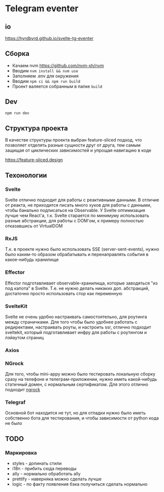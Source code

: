 # Telegram eventer

## io

https://hyrdbyrd.github.io/svelte-tg-eventer

## Сборка

- Качаем nvm https://github.com/nvm-sh/nvm
- Вводим ```nvm install && nvm use```
- Заполняем .env для окружения
- Вводим ```npm ci && npm run build```
- Проект валяется собранным в папке `build`

## Dev

```bash
npm run dev
```

## Структура проекта

В качестве структуры проекта выбран feature-sliced подход, что позволяет отделять разные сущности друг от друга, тем самым защищая от циклических зависимостей и упрощая навигацию в коде

https://feature-sliced.design

## Техонологии

### Svelte

Svelte отлично подходит для работы с реактивными данными. В отличие от реакта, не приходится писать много хуков для работы с данными, чтобы банально подписаться на Observable. У Svelte оптимизация лучше чем React'a, т.к. Svelte старается по минимуму использовать разные абстракции, для работы с DOM'ом, к примеру полностью отказавшись от VirtualDOM

### RxJS

Т.к. в проекте нужно было использовать SSE (server-sent-events), нужно было каким-то образом обрабатывать и перенаправлять события в какое-нибудь хранилище

### Effector

Effector подготавливает observable-хранилища, которые заводяться "из под капота" в Svelte. Т.е. не нужно делать никаких доп. абстракций, достаточно просто использовать стор как переменную

### SvelteKit

Svelte не очень удобно настраивать самостоятельно, для роутинга между страничками. Для того чтобы было удобнее работать с редиректами, настраивать роуты, и настроить ssr, отлично подходит sveltekit, который подготавливает инфру для работы с роутингом и лэйаутом страниц

### Axios

### NGrock

Для того, чтобы mini-appу можно было тестировать локальную сборку сразу на телефоне и телеграм-приложении, нужно иметь какой-нибудь статичный домен, с нормальным сертификатом. Для этого отлично подходит [ngrock](https://ngrok.com/)

### Telegraf

Основной бот находится не тут, но для отладки нужно было иметь собственно бота для тестирования, и чтобы зависимости от python кода не было

## TODO

### Маркировка

- styles - допинать стили
- i18n - прибить сюда переводы
- ally - нормально обработать ally
- prettify - наверняка можно сделать лучше
- logic - по факту появления бэка получиться сделать нормально
